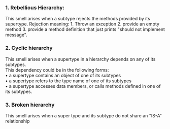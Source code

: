 ### 1. Rebellious Hierarchy:

This smell arises when a subtype rejects the methods provided by its supertype.
	Rejection meaning:
		1. Throw an exception
		2. provide an empty method
		3. provide a method definition that just prints "should not implement message".

### 2. Cyclic hierarchy

This smell arises when a supertype in a hierarchy  depends on any of its subtypes.  
This dependency could be in the following forms:  
• a supertype contains an object of one of its subtypes  
• a supertype refers to the type name of one  of its subtypes  
• a supertype accesses data members, or calls methods defined in one of its subtypes.

### 3. Broken hierarchy

This smell arises when a super type and its subtype do not share an "IS-A" relationship